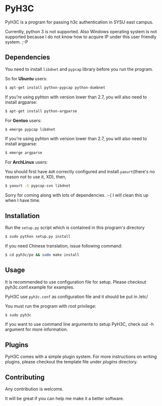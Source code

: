PyH3C
=====

PyH3C is a program for passing h3c authentication in SYSU east campus.

Currently, python 3 is not supported. Also Windows operating system is not supported because I do not know how to acquire IP under this user friendly system. ;-P

Dependencies
------------

You need to install `libdnet` and `pypcap` library before you run the program.

So for **Ubuntu** users:

```bash
$ apt-get install python-pypcap python-dumbnet
```

If you're using pyhton with version lower than 2.7, you will also need to install argparse:

```bash
$ apt-get install python-argparse
```

For **Gentoo** users:

```bash
$ emerge pypcap libdnet 
```

If you're using pyhton with version lower than 2.7, you will also need to install argparse:

```bash
$ emerge argparse
```

For **ArchLinux** users: 

You should first have `AUR` correctly configured and install `yaourt`(there's no reason not to use it, XD), then,

```bash
$ yaourt -S pypcap-svn libdnet
```

Sorry for coming along with lots of dependencies. :-( I will clean this up when I have time.


Installation
------------

Run the `setup.py` script which is contained in this program's directory

```bash
$ sudo python setup.py install
```

If you need Chinese translation, issue following command:

```bash
$ cd pyh3c/po && sudo make install
```


Usage
-----

It is recommended to use configuration file for setup. Please checkout pyh3c.conf.example for examples.

PyH3C use `pyh3c.conf` as configuration file and it should be put in /etc/

You must run the program with root privilege:

```bash
$ sudo pyh3c
```

If you want to use command line arguments to setup PyH3C, check out -h argument for more information.


Plugins
-------

PyH3C comes with a simple plugin system. For more instructions on writing plugins, please checkout the template file under *plugins* directory.


Contributing
------------

Any contribution is welcome.

It will be great if you can help me make it a better software.


